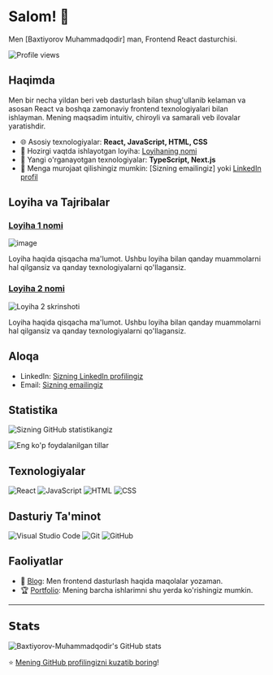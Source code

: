  # Salom! 👋

Men [Baxtiyorov Muhammadqodir] man, Frontend React dasturchisi.

![Profile views](https://komarev.com/ghpvc/?username=profilingiz&color=blue)

## Haqimda

Men bir necha yildan beri veb dasturlash bilan shug'ullanib kelaman va asosan React va boshqa zamonaviy frontend texnologiyalari bilan ishlayman. Mening maqsadim intuitiv, chiroyli va samarali veb ilovalar yaratishdir.

- 🌐 Asosiy texnologiyalar: **React, JavaScript, HTML, CSS**
- 🚀 Hozirgi vaqtda ishlayotgan loyiha: [Loyihaning nomi]([https://loyihaning-linki](https://01-projects.vercel.app))
- 🌱 Yangi o'rganayotgan texnologiyalar: **TypeScript, Next.js**
- 💬 Menga murojaat qilishingiz mumkin: [Sizning emailingiz] yoki [LinkedIn profil](https://www.linkedin.com/in/mbaxtiyorov)

## Loyiha va Tajribalar

### [Loyiha 1 nomi](https://loyihaning-linki)
![![image](https://github.com/accauntforwork/accauntforwork/assets/143997480/cbb1c7ca-c245-4635-a820-3b5a93266083)
](https://loyihaning-skrinshot-linki)

Loyiha haqida qisqacha ma'lumot. Ushbu loyiha bilan qanday muammolarni hal qilgansiz va qanday texnologiyalarni qo'llagansiz.

### [Loyiha 2 nomi](https://loyihaning-linki)
![Loyiha 2 skrinshoti]([https://loyihaning-skrinshot-linki](https://crypto-project-vert.vercel.app/))

Loyiha haqida qisqacha ma'lumot. Ushbu loyiha bilan qanday muammolarni hal qilgansiz va qanday texnologiyalarni qo'llagansiz.

## Aloqa

- LinkedIn: [Sizning LinkedIn profilingiz](https://linkedin.com/in/sizning-linkedin)
- Email: [Sizning emailingiz](mailto:sizning-emailingiz)

## Statistika

![Sizning GitHub statistikangiz](https://github-readme-stats.vercel.app/api?username=accauntforwork&show_icons=true&theme=radical)

![Eng ko'p foydalanilgan tillar](https://github-readme-stats.vercel.app/api/top-langs/?username=accauntforwork&layout=compact&theme=radical)

## Texnologiyalar

![React](https://img.shields.io/badge/React-20232A?style=for-the-badge&logo=react&logoColor=61DAFB)
![JavaScript](https://img.shields.io/badge/JavaScript-323330?style=for-the-badge&logo=javascript&logoColor=F7DF1E)
![HTML](https://img.shields.io/badge/HTML5-E34F26?style=for-the-badge&logo=html5&logoColor=white)
![CSS](https://img.shields.io/badge/CSS3-1572B6?style=for-the-badge&logo=css3&logoColor=white)

## Dasturiy Ta'minot

![Visual Studio Code](https://img.shields.io/badge/Visual%20Studio%20Code-0078d7?style=for-the-badge&logo=visual%20studio%20code&logoColor=white)
![Git](https://img.shields.io/badge/Git-F05032?style=for-the-badge&logo=git&logoColor=white)
![GitHub](https://img.shields.io/badge/GitHub-181717?style=for-the-badge&logo=github&logoColor=white)

## Faoliyatlar

- 🎉 [Blog](https://sizning-blogingiz): Men frontend dasturlash haqida maqolalar yozaman.
- 🏆 [Portfolio](https://sizning-portfolio-linkingiz): Mening barcha ishlarimni shu yerda ko'rishingiz mumkin.

---
## 𝗦𝘁𝗮𝘁𝘀

![Baxtiyorov-Muhammadqodir's GitHub stats](https://github-readme-stats.vercel.app/api?username=accauntforwork&show_icons=true&theme=transparent)

⭐️ [Mening GitHub profilingizni kuzatib boring](https://github.com/profilingiz)!
